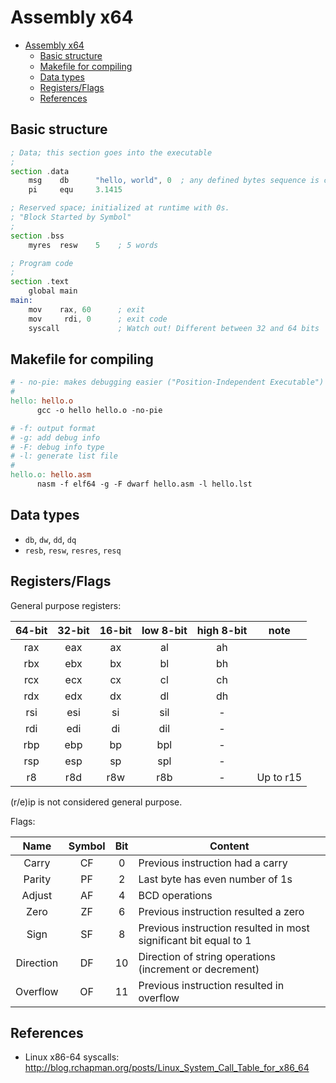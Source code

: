# Assembly x64

- [Assembly x64](#assembly-x64)
  - [Basic structure](#basic-structure)
  - [Makefile for compiling](#makefile-for-compiling)
  - [Data types](#data-types)
  - [Registers/Flags](#registersflags)
  - [References](#references)

## Basic structure

```asm
; Data; this section goes into the executable
;
section .data
    msg    db      "hello, world", 0  ; any defined bytes sequence is called a "string"
    pi     equ     3.1415

; Reserved space; initialized at runtime with 0s.
; "Block Started by Symbol"
;
section .bss
    myres  resw    5    ; 5 words

; Program code
;
section .text
    global main
main:
    mov    rax, 60      ; exit
    mov     rdi, 0      ; exit code
    syscall             ; Watch out! Different between 32 and 64 bits
```

## Makefile for compiling

```makefile
# - no-pie: makes debugging easier ("Position-Independent Executable")
#
hello: hello.o
      gcc -o hello hello.o -no-pie

# -f: output format
# -g: add debug info
# -F: debug info type
# -l: generate list file
#
hello.o: hello.asm
      nasm -f elf64 -g -F dwarf hello.asm -l hello.lst
```

## Data types

- `db`, `dw`, `dd`, `dq`
- `resb`, `resw`, `resres`, `resq`

## Registers/Flags

General purpose registers:

| 64-bit | 32-bit | 16-bit | low  8-bit | high 8-bit | note      |
| :----: | :----: | :----: | :--------: | :--------: | --------- |
|  rax   |  eax   |   ax   |     al     |     ah     |           |
|  rbx   |  ebx   |   bx   |     bl     |     bh     |           |
|  rcx   |  ecx   |   cx   |     cl     |     ch     |           |
|  rdx   |  edx   |   dx   |     dl     |     dh     |           |
|  rsi   |  esi   |   si   |    sil     |     -      |           |
|  rdi   |  edi   |   di   |    dil     |     -      |           |
|  rbp   |  ebp   |   bp   |    bpl     |     -      |           |
|  rsp   |  esp   |   sp   |    spl     |     -      |           |
|   r8   |  r8d   |  r8w   |    r8b     |     -      | Up to r15 |

(r/e)ip is not considered general purpose.

Flags:

|   Name    | Symbol |  Bit  | Content                                                          |
| :-------: | :----: | :---: | ---------------------------------------------------------------- |
|   Carry   |   CF   |   0   | Previous instruction had a carry                                 |
|  Parity   |   PF   |   2   | Last byte has even number of 1s                                  |
|  Adjust   |   AF   |   4   | BCD operations                                                   |
|   Zero    |   ZF   |   6   | Previous instruction resulted a zero                             |
|   Sign    |   SF   |   8   | Previous instruction resulted in most significant bit equal to 1 |
| Direction |   DF   |  10   | Direction of string operations (increment or decrement)          |
| Overflow  |   OF   |  11   | Previous instruction resulted in overflow                        |

## References

- Linux x86-64 syscalls: http://blog.rchapman.org/posts/Linux_System_Call_Table_for_x86_64
